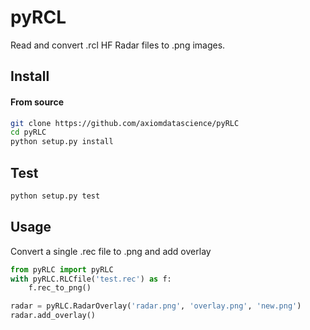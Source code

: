 pyRCL
=====

Read and convert .rcl HF Radar files to .png images.

## Install

#### From source

```bash
git clone https://github.com/axiomdatascience/pyRLC
cd pyRLC
python setup.py install
```

## Test
```bash
python setup.py test
```

## Usage

Convert a single .rec file to .png and add overlay

```python
from pyRLC import pyRLC
with pyRLC.RLCfile('test.rec') as f:
    f.rec_to_png()

radar = pyRLC.RadarOverlay('radar.png', 'overlay.png', 'new.png')
radar.add_overlay()
```
